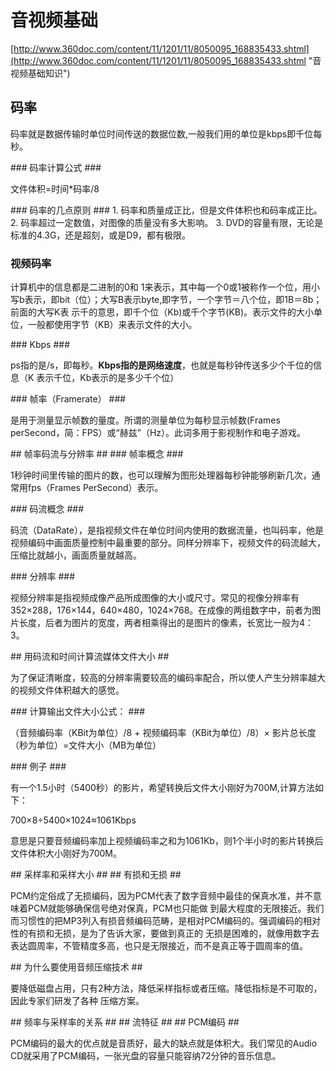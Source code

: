 # 音视频基础 #
[http://www.360doc.com/content/11/1201/11/8050095_168835433.shtml](http://www.360doc.com/content/11/1201/11/8050095_168835433.shtml "音视频基础知识")
## 码率 ##
<p>码率就是数据传输时单位时间传送的数据位数,一般我们用的单位是kbps即千位每秒。</p>
### 码率计算公式 ###
<p>文件体积=时间*码率/8</p>
### 码率的几点原则 ###
1. 码率和质量成正比，但是文件体积也和码率成正比。
2. 码率超过一定数值，对图像的质量没有多大影响。
3. DVD的容量有限，无论是标准的4.3G，还是超刻，或是D9，都有极限。
<h3>视频码率</h3>
<p>计算机中的信息都是二进制的0和 1来表示，其中每一个0或1被称作一个位，用小写b表示，即bit（位）；大写B表示byte,即字节，一个字节＝八个位，即1B＝8b；前面的大写K表 示千的意思，即千个位（Kb)或千个字节(KB)。表示文件的大小单位，一般都使用字节（KB）来表示文件的大小。</p>
### Kbps ###
<p>ps指的是/s，即每秒。<B>Kbps指的是网络速度</B>，也就是每秒钟传送多少个千位的信息（K 表示千位，Kb表示的是多少千个位）</p>
### 帧率（Framerate） ###
<p>是用于测量显示帧数的量度。所谓的测量单位为每秒显示帧数(Frames perSecond，简：FPS）或“赫兹”（Hz）。此词多用于影视制作和电子游戏。</p>
## 帧率码流与分辨率 ##
### 帧率概念 ###
<p>1秒钟时间里传输的图片的数，也可以理解为图形处理器每秒钟能够刷新几次，通常用fps（Frames PerSecond）表示。</p>
### 码流概念 ###
<p>码流（DataRate），是指视频文件在单位时间内使用的数据流量，也叫码率，他是视频编码中画面质量控制中最重要的部分。同样分辨率下，视频文件的码流越大，压缩比就越小，画面质量就越高。</p>
### 分辨率 ###
<p>视频分辨率是指视频成像产品所成图像的大小或尺寸。常见的视像分辨率有352×288，176×144，640×480，1024×768。在成像的两组数字中，前者为图片长度，后者为图片的宽度，两者相乘得出的是图片的像素，长宽比一般为4：3。</p>
## 用码流和时间计算流媒体文件大小 ##
<p>为了保证清晰度，较高的分辨率需要较高的编码率配合，所以使人产生分辨率越大的视频文件体积越大的感觉。</p>
### 计算输出文件大小公式： ###
<p>（音频编码率（KBit为单位）/8 + 视频编码率（KBit为单位）/8）× 影片总长度（秒为单位）=文件大小（MB为单位）</p>
### 例子 ###
<p>有一个1.5小时（5400秒）的影片，希望转换后文件大小刚好为700M,计算方法如下：</p>
<p>700×8÷5400×1024≈1061Kbps</p>
<p>意思是只要音频编码率加上视频编码率之和为1061Kb，则1个半小时的影片转换后文件体积大小刚好为700M。</p>
## 采样率和采样大小 ##
## 有损和无损 ##
<p>PCM约定俗成了无损编码，因为PCM代表了数字音频中最佳的保真水准，并不意味着PCM就能够确保信号绝对保真，PCM也只能做 到最大程度的无限接近。我们而习惯性的把MP3列入有损音频编码范畴，是相对PCM编码的。强调编码的相对性的有损和无损，是为了告诉大家，要做到真正的 无损是困难的，就像用数字去表达圆周率，不管精度多高，也只是无限接近，而不是真正等于圆周率的值。</p>
## 为什么要使用音频压缩技术 ##
<p>要降低磁盘占用，只有2种方法，降低采样指标或者压缩。降低指标是不可取的，因此专家们研发了各种 压缩方案。</p>
## 频率与采样率的关系 ##
## 流特征 ##
## PCM编码 ##
<p>PCM编码的最大的优点就是音质好，最大的缺点就是体积大。我们常见的Audio CD就采用了PCM编码，一张光盘的容量只能容纳72分钟的音乐信息。</p>
